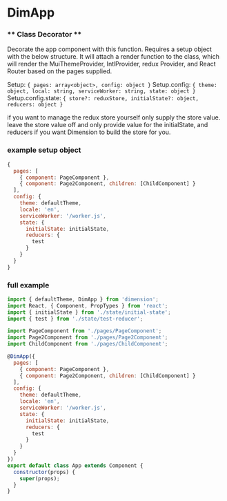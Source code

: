 # DimApp
### ** Class Decorator **

Decorate the app component with this function.
Requires a setup object with the below structure.
It will attach a render function to the class, which will render the MuiThemeProvider, IntlProvider, redux Provider, and React Router based on the pages supplied.

Setup: ```{ pages: array<object>, config: object }```
Setup.config: ```{ theme: object, local: string, serviceWorker: string, state: object }```
Setup.config.state: ```{ store?: reduxStore, initialState?: object, reducers: object }```

if you want to manage the redux store yourself only supply the store value.
leave the store value off and only provide value for the initialState, and reducers
if you want Dimension to build the store for you.

### example setup object
``` javascript
{
  pages: [
    { component: PageComponent },
    { component: Page2Component, children: [ChildComponent] }
  ],
  config: {
    theme: defaultTheme,
    locale: 'en',
    serviceWorker: '/worker.js',
    state: {
      initialState: initialState,
      reducers: {
        test
      }
    }
  }
}
```

### full example
``` javascript
import { defaultTheme, DimApp } from 'dimension';
import React, { Component, PropTypes } from 'react';
import { initialState } from './state/initial-state';
import { test } from './state/test-reducer';

import PageComponent from './pages/PageComponent';
import Page2Component from './pages/Page2Component';
import ChildComponent from './pages/ChildComponent';

@DimApp({
  pages: [
    { component: PageComponent },
    { component: Page2Component, children: [ChildComponent] }
  ],
  config: {
    theme: defaultTheme,
    locale: 'en',
    serviceWorker: '/worker.js',
    state: {
      initialState: initialState,
      reducers: {
        test
      }
    }
  }
})
export default class App extends Component {
  constructor(props) {
    super(props);
  }
}
```